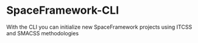 # SpaceFramework-CLI
With the CLI you can initialize new SpaceFramework projects using ITCSS and SMACSS methodologies
